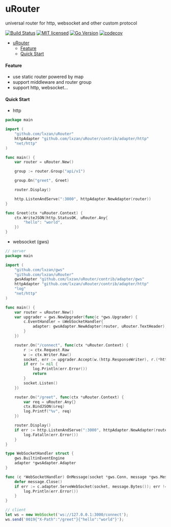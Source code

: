 # uRouter
universal router for http, websocket and other custom protocol

[![Build Status][1]][2] [![MIT licensed][3]][4] [![Go Version][5]][6] [![codecov][7]][8]

[1]: https://github.com/lxzan/uRouter/workflows/Go%20Test/badge.svg?branch=main

[2]: https://github.com/lxzan/uRouter/actions?query=branch%3Amain

[3]: https://img.shields.io/badge/license-MIT-blue.svg

[4]: LICENSE

[5]: https://img.shields.io/badge/go-%3E%3D1.16-30dff3?style=flat-square&logo=go

[6]: https://github.com/lxzan/uRouter

[7]: https://codecov.io/gh/lxzan/uRouter/branch/main/graph/badge.svg?token=0Tx9xH9Lvd

[8]: https://codecov.io/gh/lxzan/uRouter


- [uRouter](#urouter)
  - [Feature](#feature)
  - [Quick Start](#quick-start)


#### Feature
- use static router powered by map
- support middleware and router group 
- support http, websocket...

#### Quick Start

- http
```go
package main

import (
	"github.com/lxzan/uRouter"
	httpAdapter "github.com/lxzan/uRouter/contrib/adapter/http"
	"net/http"
)

func main() {
	var router = uRouter.New()

	group := router.Group("api/v1")

	group.On("greet", Greet)

	router.Display()

	http.ListenAndServe(":3000", httpAdapter.NewAdapter(router))
}

func Greet(ctx *uRouter.Context) {
	ctx.WriteJSON(http.StatusOK, uRouter.Any{
		"hello": "world",
	})
}

```

- websocket (gws)
```go
// server
package main

import (
	"github.com/lxzan/gws"
	"github.com/lxzan/uRouter"
	gwsAdapter "github.com/lxzan/uRouter/contrib/adapter/gws"
	httpAdapter "github.com/lxzan/uRouter/contrib/adapter/http"
	"log"
	"net/http"
)

func main() {
	var router = uRouter.New()
	var upgrader = gws.NewUpgrader(func(c *gws.Upgrader) {
		c.EventHandler = &WebSocketHandler{
			adapter: gwsAdapter.NewAdapter(router, uRouter.TextHeader),
		}
	})

	router.On("/connect", func(ctx *uRouter.Context) {
		r := ctx.Request.Raw
		w := ctx.Writer.Raw()
		socket, err := upgrader.Accept(w.(http.ResponseWriter), r.(*http.Request))
		if err != nil {
			log.Println(err.Error())
			return
		}
		socket.Listen()
	})

	router.On("/greet", func(ctx *uRouter.Context) {
		var req = uRouter.Any{}
		ctx.BindJSON(&req)
		log.Printf("%v", req)
	})

	router.Display()
	if err := http.ListenAndServe(":3000", httpAdapter.NewAdapter(router)); err != nil {
		log.Fatalln(err.Error())
	}
}

type WebSocketHandler struct {
	gws.BuiltinEventEngine
	adapter *gwsAdapter.Adapter
}

func (c *WebSocketHandler) OnMessage(socket *gws.Conn, message *gws.Message) {
	defer message.Close()
	if err := c.adapter.ServeWebSocket(socket, message.Bytes()); err != nil {
		log.Println(err.Error())
	}
}
```

```js
// client
let ws = new WebSocket('ws://127.0.0.1:3000/connect');
ws.send('0019{"X-Path":"/greet"}{"hello":"world"}');
```